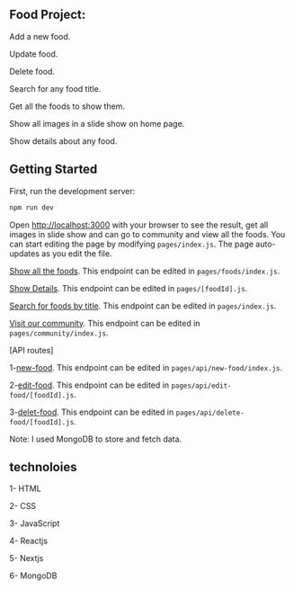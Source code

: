 ## Food Project: 
Add a new food.

Update food.

Delete food.

Search for any food title.

Get all the foods to show them.

Show all images in a slide show on home page.

Show details about any food.

## Getting Started

First, run the development server:

```bash
npm run dev
```

Open [http://localhost:3000](http://localhost:3000) with your browser to see the result, get all images in slide show and can go to community and view all the foods.
You can start editing the page by modifying `pages/index.js`. The page auto-updates as you edit the file.

[Show all the foods](http://localhost:3000/foods). This endpoint can be edited in `pages/foods/index.js`. 

[Show Details](http://localhost:3000/[id]). This endpoint can be edited in `pages/[foodId].js`. 

[Search for foods by title](http://localhost:3000/?search=?). This endpoint can be edited in `pages/index.js`. 

[Visit our community](http://localhost:3000/community). This endpoint can be edited in `pages/community/index.js`.

[API routes] 

1-[new-food](http://localhost:3000/new-food). This endpoint can be edited in `pages/api/new-food/index.js`.

2-[edit-food](http://localhost:3000/edit-food/[id]). This endpoint can be edited in `pages/api/edit-food/[foodId].js`.

3-[delet-food](http://localhost:3000/delete-food/[id]). This endpoint can be edited in `pages/api/delete-food/[foodId].js`.


Note: I used MongoDB to store and fetch data.


## technoloies 
1- HTML

2- CSS

3- JavaScript

4- Reactjs

5- Nextjs

6- MongoDB
